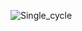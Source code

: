![Single_cycle](https://github.com/muhammadtalhasami/rv32i_processor_sv/assets/141629485/f779b953-45cc-411b-84da-6324b93dfd35)
